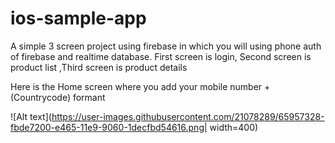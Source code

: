 # ios-sample-app
A simple 3 screen project using firebase in which you will using phone auth of firebase and realtime database. First screen is login, Second screen is product list ,Third screen is product details

Here is the Home screen  where you add your mobile number +(Countrycode) formant 

![Alt text](https://user-images.githubusercontent.com/21078289/65957328-fbde7200-e465-11e9-9060-1decfbd54616.png| width=400)
